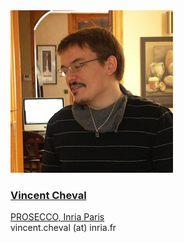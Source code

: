 <div class="authorcollab">
<a href="https://chevalvi.gitlabpages.inria.fr/chevalvi/" class="collab"><img src="/assets/img/vincent.jpg" alt="avatar" /></a>
<a href="https://chevalvi.gitlabpages.inria.fr/chevalvi/"><h3>Vincent Cheval</h3></a>
<a href="https://chevalvi.gitlabpages.inria.fr/chevalvi/" rel="noopener"><autocolor>PROSECCO, Inria Paris</autocolor></a>
<br>
<email>vincent.cheval (at) inria.fr</email>
</div>